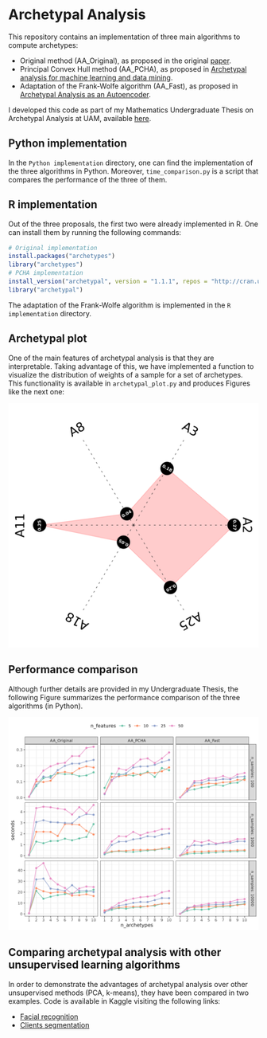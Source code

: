 # Archetypal Analysis

This repository contains an implementation of three main algorithms to compute archetypes:

* Original method (AA_Original), as proposed in the original [paper](https://digitalassets.lib.berkeley.edu/sdtr/ucb/text/379.pdf).
* Principal Convex Hull method (AA_PCHA), as proposed in [Archetypal analysis for machine learning and data mining](https://www.sciencedirect.com/science/article/pii/S0925231211006060).
* Adaptation of the Frank-Wolfe algorithm (AA_Fast), as proposed in [Archetypal Analysis as an Autoencoder](https://www.researchgate.net/publication/282733207_Archetypal_Analysis_as_an_Autoencoder).

I developed this code as part of my Mathematics Undergraduate Thesis on Archetypal Analysis 
at UAM, available [here]().

## Python implementation

In the `Python implementation` directory, one can find the implementation of the three algorithms in Python. Moreover, 
`time_comparison.py` is a script that compares the performance of the three of them.

## R implementation

Out of the three proposals, the first two were already implemented in R. One can install them by running the following commands:

```R
# Original implementation
install.packages("archetypes")
library("archetypes")
# PCHA implementation
install_version("archetypal", version = "1.1.1", repos = "http://cran.us.r-project.org", dependencies=T)
library("archetypal")
```

The adaptation of the Frank-Wolfe algorithm is implemented in the `R implementation` directory.

## Archetypal plot

One of the main features of archetypal analysis is that they are interpretable. Taking advantage of this, we have 
implemented a function to visualize the distribution of weights of a sample for a set of archetypes. This functionality 
is available in `archetypal_plot.py` and produces Figures like the next one:

![Archetypal plot](img/archetypal_plot.png)

## Performance comparison

Although further details are provided in my Undergraduate Thesis, the following Figure summarizes the performance comparison of the three algorithms (in Python).

![Performance comparison](img/performance_comparison.png)

## Comparing archetypal analysis with other unsupervised learning algorithms

In order to demonstrate the advantages of archetypal analysis over other unsupervised methods (PCA, k-means), they have 
been compared in two examples. Code is available in Kaggle visiting the following links:

* [Facial recognition](https://www.kaggle.com/code/atmguille/tfg-mates-color-images-example)
* [Clients segmentation](https://www.kaggle.com/code/atmguille/tfg-mates-customer-example-data-obtention)

